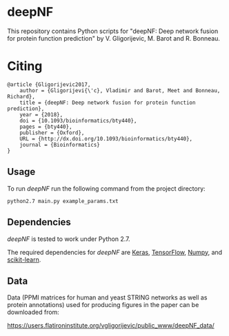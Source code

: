 # deepNF
This repository contains Python scripts for "deepNF: Deep network fusion for protein function prediction" by V. Gligorijevic, M. Barot and R. Bonneau.


# Citing
```
@article {Gligorijevic2017,
	author = {Gligorijevi{\'c}, Vladimir and Barot, Meet and Bonneau, Richard},
	title = {deepNF: Deep network fusion for protein function prediction},
	year = {2018},
	doi = {10.1093/bioinformatics/bty440},
    pages = {bty440},
	publisher = {Oxford},
	URL = {http://dx.doi.org/10.1093/bioinformatics/bty440},
	journal = {Bioinformatics}
}
```
## Usage

To run *deepNF* run the following command from the project directory:
```
python2.7 main.py example_params.txt
```
## Dependencies

*deepNF* is tested to work under Python 2.7.

The required dependencies for *deepNF* are [Keras](https://keras.io/), [TensorFlow](https://www.tensorflow.org/), [Numpy](http://www.numpy.org/), and [scikit-learn](http://scikit-learn.org/).

## Data

Data (PPMI matrices for human and yeast STRING networks as well as protein annotations) used for producing figures in the paper can be downloaded from:

https://users.flatironinstitute.org/vgligorijevic/public_www/deepNF_data/
